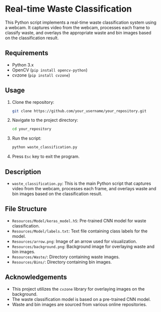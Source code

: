 # Real-time Waste Classification

This Python script implements a real-time waste classification system using a webcam. It captures video from the webcam, processes each frame to classify waste, and overlays the appropriate waste and bin images based on the classification result.

## Requirements

- Python 3.x
- OpenCV (`pip install opencv-python`)
- cvzone (`pip install cvzone`)

## Usage

1. Clone the repository:

   ```bash
   git clone https://github.com/your_username/your_repository.git
   ```

2. Navigate to the project directory:

   ```bash
   cd your_repository
   ```

3. Run the script:

   ```bash
   python waste_classification.py
   ```

4. Press `Esc` key to exit the program.

## Description

- `waste_classification.py`: This is the main Python script that captures video from the webcam, processes each frame, and overlays waste and bin images based on the classification result.

## File Structure

- `Resources/Model/keras_model.h5`: Pre-trained CNN model for waste classification.
- `Resources/Model/labels.txt`: Text file containing class labels for the model.
- `Resources/arrow.png`: Image of an arrow used for visualization.
- `Resources/background.png`: Background image for overlaying waste and bin images.
- `Resources/Waste/`: Directory containing waste images.
- `Resources/Bins/`: Directory containing bin images.

## Acknowledgements

- This project utilizes the `cvzone` library for overlaying images on the background.
- The waste classification model is based on a pre-trained CNN model.
- Waste and bin images are sourced from various online repositories.

